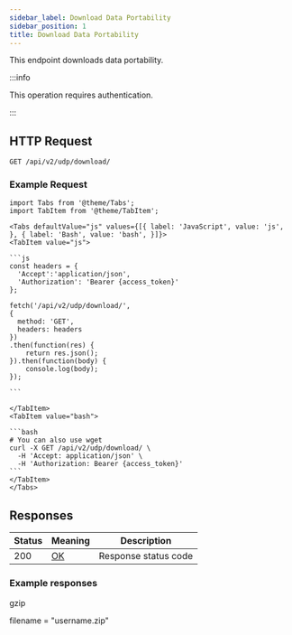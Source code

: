 ```yaml
---
sidebar_label: Download Data Portability
sidebar_position: 1
title: Download Data Portability
---
```


This endpoint downloads data portability.

:::info

This operation requires authentication.

:::


## HTTP Request

`GET /api/v2/udp/download/`



### Example Request

````mdx-code-block
import Tabs from '@theme/Tabs';
import TabItem from '@theme/TabItem';

<Tabs defaultValue="js" values={[{ label: 'JavaScript', value: 'js', }, { label: 'Bash', value: 'bash', }]}>
<TabItem value="js">

```js
const headers = {
  'Accept':'application/json',
  'Authorization': 'Bearer {access_token}'
};

fetch('/api/v2/udp/download/',
{
  method: 'GET',
  headers: headers
})
.then(function(res) {
    return res.json();
}).then(function(body) {
    console.log(body);
});

```

</TabItem>
<TabItem value="bash">

```bash
# You can also use wget
curl -X GET /api/v2/udp/download/ \
  -H 'Accept: application/json' \
  -H 'Authorization: Bearer {access_token}'
```
</TabItem>
</Tabs>
````


## Responses

|Status|Meaning|Description|
|---|---|---|
|200|[OK](https://tools.ietf.org/html/rfc7231#section-6.3.1)|Response status code|



### Example responses

gzip

filename = "username.zip"




